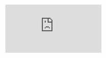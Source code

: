 ![\Large x=\frac{-b\pm\sqrt{b^2-4ac}}{2a}](https://latex.codecogs.com/svg.latex?x%3D%5Cfrac%7B-b%5Cpm%5Csqrt%7Bb%5E2-4ac%7D%7D%7B2a%7D)

<!-- ### Model and solve physical problems numerically with respect to thier mathematical model
* Model 1 dimentional elliptic problem -->

<!-- __________________________________________________________________ -->

<!-- ##### 1D elleptic problem : 
$$ \frac{d}{dx} \left(-k\frac{du}{dx}\right) = f \hspace{.6cm} in \hspace{.1cm} ]0, L[, \hspace{.1cm} with \hspace{.1cm} k > 0 \\
u(0) = u_0 \hspace{.5cm} k\frac{du}{dx}(L) = g $$
<head>
<script type="text/javascript" src="http://cdn.mathjax.org/mathjax/latest/MathJax.js?config=TeX-AMS-MML_HTMLorMML"></script>
</head> -->